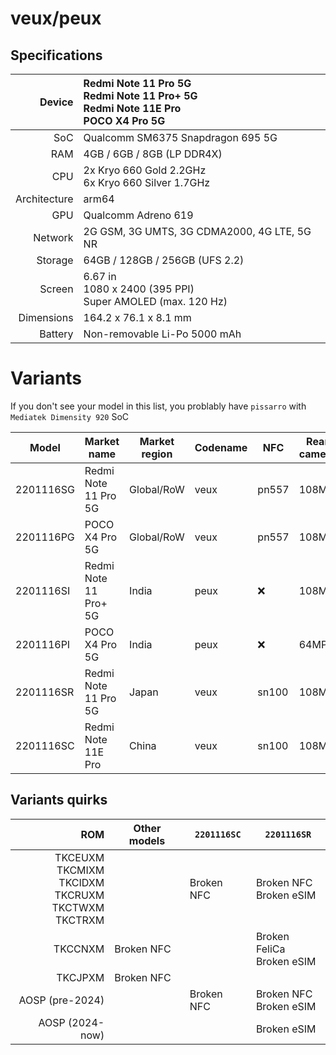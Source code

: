 # veux/peux

## Specifications

| Device | Redmi Note 11 Pro 5G<br>Redmi Note 11 Pro+ 5G<br>Redmi Note 11E Pro<br>POCO X4 Pro 5G |
|-:|:-|
| SoC | Qualcomm SM6375 Snapdragon 695 5G |
| RAM | 4GB / 6GB / 8GB (LP DDR4X) |
| CPU | 2x Kryo 660 Gold 2.2GHz<br>6x Kryo 660 Silver 1.7GHz |
| Architecture | arm64 |
| GPU | Qualcomm Adreno 619 |
| Network | 2G GSM, 3G UMTS, 3G CDMA2000, 4G LTE, 5G NR |
| Storage | 64GB / 128GB / 256GB (UFS 2.2) |
| Screen | 6.67 in<br>1080 x 2400 (395 PPI)<br>Super AMOLED (max. 120 Hz) |
| Dimensions | 164.2 x 76.1 x 8.1 mm |
| Battery | Non-removable Li-Po 5000 mAh |

# Variants
If you don't see your model in this list, you problably have `pissarro` with `Mediatek Dimensity 920` SoC

| Model | Market name | Market region | Codename | NFC | Rear camera | eSIM |
|-|-|-|-|-|-|-|
| 2201116SG | Redmi Note 11 Pro 5G | Global/RoW | veux | pn557 | 108MP | ❌ | 
| 2201116PG | POCO X4 Pro 5G | Global/RoW | veux | pn557 | 108MP | ❌ | 
| 2201116SI | Redmi Note 11 Pro+ 5G | India | peux | ❌ | 108MP | ❌ | 
| 2201116PI | POCO X4 Pro 5G | India | peux | ❌ | 64MP | ❌ | 
| 2201116SR | Redmi Note 11 Pro 5G | Japan | veux | sn100 | 108MP | ✔️ | 
| 2201116SC | Redmi Note 11E Pro | China | veux | sn100 | 108MP | ❌ | 

## Variants quirks
| ROM | Other models | `2201116SC` | `2201116SR` |
|-:|-|-|-|
| TKCEUXM<br>TKCMIXM<br>TKCIDXM<br>TKCRUXM<br>TKCTWXM<br>TKCTRXM || Broken NFC | Broken NFC<br>Broken eSIM |
| TKCCNXM | Broken NFC || Broken FeliCa<br>Broken eSIM |
| TKCJPXM | Broken NFC |||
| AOSP (pre-2024) || Broken NFC | Broken NFC<br>Broken eSIM |
| AOSP (2024-now) ||| Broken eSIM |
